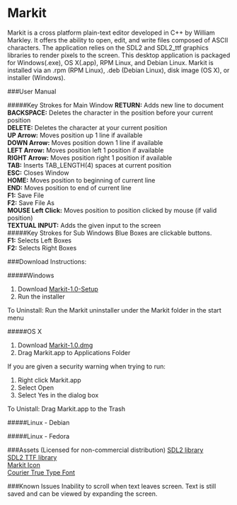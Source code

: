 # Markit

Markit is a cross platform plain-text editor developed in C++ by William Markley.  It offers the ability to open, edit, and write files composed of ASCII characters.  The application relies on the SDL2 and SDL2_ttf graphics libraries to render pixels to the screen.  This desktop application is packaged for Windows(.exe), OS X(.app), RPM Linux, and Debian Linux.  Markit is installed via an .rpm (RPM Linux), .deb (Debian Linux), disk image (OS X), or installer (Windows).


###User Manual

#####Key Strokes for Main Window
**RETURN:**	     Adds new line to document  
**BACKSPACE:**   Deletes the character in the position before your current position  
**DELETE:**      Deletes the character at your current position  
**UP Arrow:**    Moves position up 1 line if available  
**DOWN Arrow:**  Moves position down 1 line if available  
**LEFT Arrow:**  Moves position left 1 position if available  
**RIGHT Arrow:** Moves position right 1 position if available  
**TAB:**         Inserts TAB_LENGTH(4) spaces at current position  
**ESC:**         Closes Window  
**HOME:**        Moves position to beginning of current line  
**END:**         Moves position to end of current line  
**F1:**          Save File  
**F2:**          Save File As  
**MOUSE Left Click:**  Moves position to position clicked by mouse (if valid position)  
**TEXTUAL INPUT:**     Adds the given input to the screen  
#####Key Strokes for Sub Windows
Blue Boxes are clickable buttons.  
**F1:**    Selects Left Boxes  
**F2:**    Selects Right Boxes  


###Download Instructions:

#####Windows
1. Download [Markit-1.0-Setup](http://willmarkley.com/markit/Markit-1.0-Setup.exe)
2. Run the installer

To Uninstall:  Run the Markit uninstaller under the Markit folder in the start menu

#####OS X
1. Download [Markit-1.0.dmg](http://willmarkley.com/markit/Markit-1.0.dmg)
2. Drag Markit.app to Applications Folder

If you are given a security warning when trying to run:
1. Right click Markit.app
2. Select Open
3. Select Yes in the dialog box

To Unistall: Drag Markit.app to the Trash

#####Linux - Debian

#####Linux - Fedora



###Assets (Licensed for non-commercial distribution)
[SDL2 library](https://www.libsdl.org/download-2.0.php)  
[SDL2 TTF library](https://www.libsdl.org/projects/SDL_ttf/)  
[Markit Icon](http://www.iconeasy.com/icon/letter-m-icon/)  
[Courier True Type Font](https://github.com/caarlos0/msfonts/blob/master/fonts/cour.ttf)  


###Known Issues
Inability to scroll when text leaves screen.  Text is still saved and can be viewed by expanding the screen.


 

